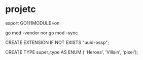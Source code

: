 # projetc

export GO111MODULE=on

go mod -vendor nor go mod -sync

CREATE EXTENSION IF NOT EXISTS "uuid-ossp";


CREATE TYPE super_type AS ENUM (
	'Heroes',
	'Villain',
	'pixel');